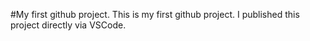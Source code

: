#My first github project.
This is my first github project. I published this project directly via VSCode.